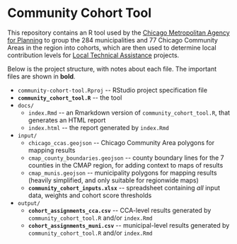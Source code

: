 # Community Cohort Tool

This repository contains an R tool used by the [Chicago Metropolitan Agency for Planning](https://www.cmap.illinois.gov) to group the 284 municipalities and 77 Chicago Community Areas in the region into cohorts, which are then used to determine local contribution levels for [Local Technical Assistance](https://www.cmap.illinois.gov/programs/LTA) projects.

Below is the project structure, with notes about each file. The important files are shown in **bold**.

* `community-cohort-tool.Rproj` -- RStudio project specification file
* **`community_cohort_tool.R`** -- the tool
* `docs/`
  * `index.Rmd` -- an Rmarkdown version of `community_cohort_tool.R`, that generates an HTML report
  * `index.html` -- the report generated by `index.Rmd`
* `input/`
  * `chicago_ccas.geojson` -- Chicago Community Area polygons for mapping results
  * `cmap_county_boundaries.geojson` -- county boundary lines for the 7 counties in the CMAP region, for adding context to maps of results
  * `cmap_munis.geojson` -- municipality polygons for mapping results (heavily simplified, and only suitable for regionwide maps)
  * **`community_cohort_inputs.xlsx`** -- spreadsheet containing *all* input data, weights and cohort score thresholds
* `output/`
  * **`cohort_assignments_cca.csv`** -- CCA-level results generated by `community_cohort_tool.R` and/or `index.Rmd`
  * **`cohort_assignments_muni.csv`** -- municipal-level results generated by `community_cohort_tool.R` and/or `index.Rmd`
